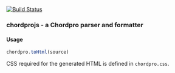 [![Build Status](https://travis-ci.org/gilyes/chordprojs.svg?branch=master)](https://travis-ci.org/gilyes/chordprojs)

### chordprojs - a Chordpro parser and formatter

#### Usage

```javascript
chordpro.toHtml(source)
```

CSS required for the generated HTML is defined in `chordpro.css`.
